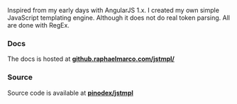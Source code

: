 Inspired from my early days with AngularJS 1.x. I created my own simple JavaScript templating engine. Although it does not do real token parsing. All are done with RegEx.

<Browser content="/assets/img/labs/jstmpl-docs.png"></Browser>

### Docs

The docs is hosted at **[github.raphaelmarco.com/jstmpl/](https://github.raphaelmarco.com/jstmpl/)**

### Source
Source code is available at **[pinodex/jstmpl](https://github.com/pinodex/jstmpl)**
